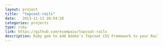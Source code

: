 ```yaml
---
layout: project
title:  "topcoat-rails"
date:   2013-11-12 20:54:28
categories: projects
type: ruby
link: https://github.com/esampaio/topcoat-rails
description: Ruby gem to add Adobe's Topcoat CSS Framework to your Rails 3 app
---
```

